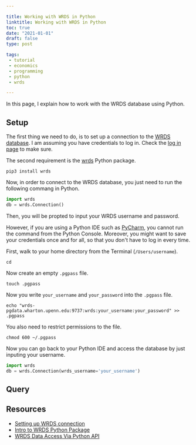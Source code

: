 ```yaml
---

title: Working with WRDS in Python
linktitle: Working with WRDS in Python
toc: true
date: "2021-01-01"
draft: false
type: post

tags:
 - tutorial
 - economics
 - programming
 - python
 - wrds

---
```




In this page, I explain how to work with the WRDS database using Python. 



## Setup

The first thing we need to do, is to set up a connection to the [WRDS database](https://wrds-www.wharton.upenn.edu/). I am assuming you have credentials to log in. Check the [log in page](https://wrds-www.wharton.upenn.edu/login/) to make sure.

The second requirement is the [wrds](https://pypi.org/project/wrds/) Python package. 

```shell
pip3 install wrds
```

Now, in order to connect to the WRDS database, you just need to run the following commang in Python.

```python
import wrds
db = wrds.Connection() 
```

Then, you will be propted to input your WRDS username and password. 

However, if you are using a Python IDE such as [PyCharm](https://www.jetbrains.com/pycharm/), you cannot run the command from the Python Console. Moreover, you might want to save your credentials once and for all, so that you don't have to log in every time.

First, walk to your home directory from the Terminal (`/Users/username`).

```shell
cd
```

Now create an empty `.pgpass` file.

```shell
touch .pgpass
```

Now you write `your_username` and `your_password` into the `.pgpass` file.

```shell
echo "wrds-pgdata.wharton.upenn.edu:9737:wrds:your_username:your_password" >> .pgpass
```

You also need to restrict permissions to the file.

```shell
chmod 600 ~/.pgpass
```

Now you can go back to your Python IDE and access the database by just inputing your username.

```python
import wrds
db = wrds.Connection(wrds_username='your_username')
```



## Query





## Resources

- [Setting up WRDS connection](https://wrds-www.wharton.upenn.edu/documents/1443/wrds_connection.html)
- [Intro to WRDS Python Package](https://sites.duke.edu/kevinstandridge/2020/03/07/introduction-to-the-wrds-python-package/)
- [WRDS Data Access Via Python API](https://wizardkingz.github.io/wrdsdataaccesspython-tutorial/)

